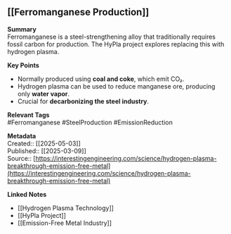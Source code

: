 ## [[Ferromanganese Production]]

**Summary**  
Ferromanganese is a steel-strengthening alloy that traditionally requires fossil carbon for production. The HyPla project explores replacing this with hydrogen plasma.

**Key Points**  
- Normally produced using **coal and coke**, which emit CO₂.  
- Hydrogen plasma can be used to reduce manganese ore, producing only **water vapor**.  
- Crucial for **decarbonizing the steel industry**.

**Relevant Tags**  
#Ferromanganese #SteelProduction #EmissionReduction

**Metadata**  
Created:: [[2025-05-03]]  
Published:: [[2025-03-09]]  
Source:: [https://interestingengineering.com/science/hydrogen-plasma-breakthrough-emission-free-metal](https://interestingengineering.com/science/hydrogen-plasma-breakthrough-emission-free-metal)

**Linked Notes**  
- [[Hydrogen Plasma Technology]]  
- [[HyPla Project]]  
- [[Emission-Free Metal Industry]]
